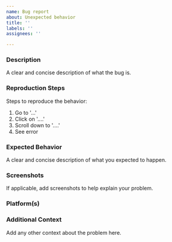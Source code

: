 ```yaml
---
name: Bug report
about: Unexpected behavior
title: ''
labels: ''
assignees: ''

---
```


### Description

A clear and concise description of what the bug is.

### Reproduction Steps

Steps to reproduce the behavior:
1. Go to '...'
2. Click on '....'
3. Scroll down to '....'
4. See error

### Expected Behavior
A clear and concise description of what you expected to happen.

### Screenshots
If applicable, add screenshots to help explain your problem.

### Platform(s)

### Additional Context
Add any other context about the problem here.
